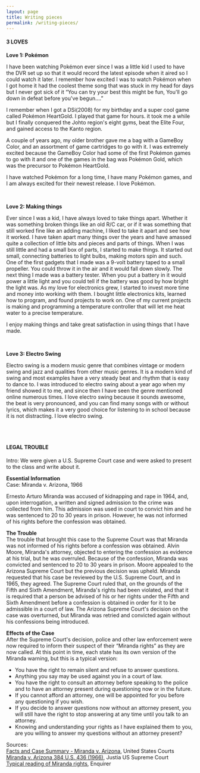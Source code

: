 ```yaml
---
layout: page
title: Writing pieces
permalink: /writing-pieces/
---
```


#### **3 LOVES**

**Love 1: Pokémon**

I have been watching Pokémon ever since I was a little kid I used to have the DVR set up so that it would record the latest episode when it aired so I could watch it later. I remember how excited I was to watch Pokémon when I got home it had the coolest theme song that was stuck in my head for days but I never got sick of it “You can try your best this might be fun, You'll go down in defeat before you've begun….”

I remember when I got a DSi(2008) for my birthday and a super cool game called Pokémon HeartGold. I played that game for hours. it took me a while but I finally conquered the Johto region's eight gyms, beat the Elite Four, and gained access to the Kanto region.

A couple of years ago, my older brother gave me a bag with a GameBoy Color, and an assortment of game cartridges to go with it. I was extremely excited because the GameBoy Color had some of the first Pokémon games to go with it and one of the games in the bag was Pokémon Gold, which was the precursor to Pokémon HeartGold.

I have watched Pokémon for a long time, I have many Pokémon games, and I am always excited for their newest release. I love Pokémon.

<br>

**Love 2: Making things**

Ever since I was a kid, I have always loved to take things apart. Whether it was something broken things like an old R/C car, or if it was something that still worked fine like an adding machine, I liked to take it apart and see how it worked. I have taken apart many things over the years and have amassed quite a collection of little bits and pieces and parts of things. When I was still little and had a small box of parts, I started to make things. It started out small, connecting batteries to light bulbs, making motors spin and such. One of the first gadgets that I made was a 9-volt battery taped to a small propeller. You could throw it in the air and it would fall down slowly. The next thing I made was a battery tester. When you put a battery in it would power a little light and you could tell if the battery was good by how bright the light was. As my love for electronics grew, I started to invest more time and money into working with them. I bought little electronics kits, learned how to program, and found projects to work on. One of my current projects is making and programming a temperature controller that will let me heat water to a precise temperature.

I enjoy making things and take great satisfaction in using things that I have made.

<br>

**Love 3: Electro Swing**

Electro swing is a modern music genre that combines vintage or modern swing and jazz and qualities from other music genres. It is a modern kind of swing and most examples have a very steady beat and rhythm that is easy to dance to. I was introduced to electro swing about a year ago when my friend showed it to me, and since then I have seen the genre mentioned online numerous times. I love electro swing because it sounds awesome, the beat is very pronounced, and you can find many songs with or without lyrics, which makes it a very good choice for listening to in school because it is not distracting. I love electro swing.  

<br><br>

#### **LEGAL TROUBLE**

Intro: We were given a U.S. Supreme Court case and were asked to present to the class and write about it.

**Essential Information**  
Case: Miranda v. Arizona, 1966

Ernesto Arturo Miranda was accused of kidnapping and rape in 1964, and, upon interrogation, a written and signed admission to the crime was collected from him. This admission was used in court to convict him and he was sentenced to 20 to 30 years in prison. However, he was not informed of his rights before the confession was obtained.

**The Trouble**  
The trouble that brought this case to the Supreme Court was that Miranda was not informed of his rights before a confession was obtained. Alvin Moore, Miranda's attorney, objected to entering the confession as evidence at his trial, but he was overruled. Because of the confession, Miranda was convicted and sentenced to 20 to 30 years in prison. Moore appealed to the Arizona Supreme Court but the previous decision was upheld. Miranda requested that his case be reviewed by the U.S. Supreme Court, and in 1965, they agreed.
The Supreme Court ruled that, on the grounds of the Fifth and Sixth Amendment, Miranda's rights had been violated, and that it is required that a person be advised of his or her rights under the Fifth and Sixth Amendment before a confession is obtained in order for it to be admissible in a court of law. The Arizona Supreme Court's decision on the case was overturned, but Miranda was retried and convicted again without his confessions being introduced.

**Effects of the Case**  
After the Supreme Court's decision, police and other law enforcement were now required to inform their suspect of their “Miranda rights” as they are now called. At this point in time, each state has its own version of the Miranda warning, but this is a typical version:

- You have the right to remain silent and refuse to answer questions.  
- Anything you say may be used against you in a court of law.  
- You have the right to consult an attorney before speaking to the police and to have an attorney present during questioning now or in the future.  
- If you cannot afford an attorney, one will be appointed for you before any questioning if you wish.  
- If you decide to answer questions now without an attorney present, you will still have the right to stop answering at any time until you talk to an attorney.  
- Knowing and understanding your rights as I have explained them to you, are you willing to answer my questions without an attorney present?  

Sources:  
[Facts and Case Summary - Miranda v. Arizona](http://www.uscourts.gov/educational-resources/educational-activities/facts-and-case-summary-miranda-v-arizona), United States Courts  
[Miranda v. Arizona 384 U.S. 436 (1966)](https://supreme.justia.com/cases/federal/us/384/436/case.html), Justia US Supreme Court  
[Typical reading of Miranda rights](http://www.enquirer.com/editions/2001/08/29/loc_typical_reading_of.html), Enquirer  

